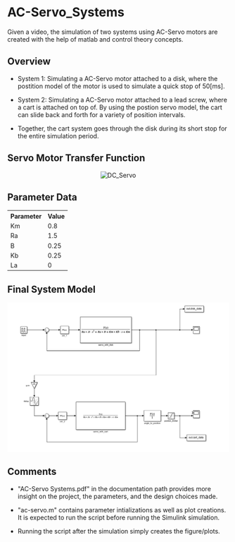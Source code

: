 # AC-Servo_Systems

Given a video, the simulation of two systems using AC-Servo motors are created with the help of matlab and control theory concepts.

## Overview

- System 1: Simulating a AC-Servo motor attached to a disk, where the postition model of the motor is used to simulate a quick stop of 50[ms].

- System 2: Simulating a AC-Servo motor attached to a lead screw, where a cart is attached on top of. By using the postion servo model, the cart can slide back and forth for a variety of position intervals.

- Together, the cart system goes through the disk during its short stop for the entire simulation period.

## Servo Motor Transfer Function

<p align="center">
  <img src="https://quicklatex.com/cache3/ce/ql_be59ce0e23b5ff4adbf71f5f2ddfd6ce_l3.png" alt="DC_Servo">
</p>

## Parameter Data

<div align="center">

<table>
  <tr>
    <th>Parameter</th>
    <th>Value</th>
  </tr>
  <tr>
    <td>Km</td>
    <td>0.8</td>
  </tr>
  <tr>
    <td>Ra</td>
    <td>1.5</td>
  </tr>
  <tr>
    <td>B</td>
    <td>0.25</td>
  </tr>
  <tr> 
    <td>Kb</td>
    <td>0.25</td>
  </tr>
    <td>La</td>
    <td>0</td>
  <tr>
</table>

</div>

## Final System Model

<p align="center">
  <img src="full_system.png" alt="Simulink_Model">
</p>

## Comments

* "AC-Servo Systems.pdf" in the documentation path provides more insight on the project, the parameters, and the design choices made.

* "ac-servo.m" contains parameter intializations as well as plot creations. It is expected to run the script before running the Simulink simulation.

* Running the script after the simulation simply creates the figure/plots.
